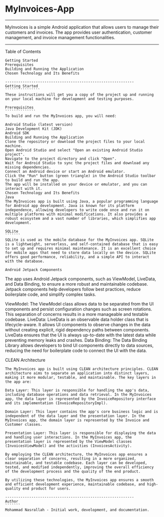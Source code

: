 ﻿# MyInvoices-App
-----------------------------------------------------------
MyInvoices is a simple Android application that allows users to manage their customers and invoices. The app provides user authentication, customer management, and invoice management functionalities.

-----------------------------------------------------------
Table of Contents
``````````````````
Getting Started
Prerequisites
Building and Running the Application
Chosen Technology and Its Benefits

-----------------------------------------------------------
Getting Started
````````````````
These instructions will get you a copy of the project up and running on your local machine for development and testing purposes.

Prerequisites
``````````````
To build and run the MyInvoices app, you will need:

Android Studio (latest version)
Java Development Kit (JDK)
Android SDK
Building and Running the Application
Clone the repository or download the project files to your local machine.
Open Android Studio and select "Open an existing Android Studio project".
Navigate to the project directory and click "Open".
Wait for Android Studio to sync the project files and download any missing dependencies.
Connect an Android device or start an Android emulator.
Click the "Run" button (green triangle) in the Android Studio toolbar to build and run the app.
The app will be installed on your device or emulator, and you can interact with it.
Chosen Technology and Its Benefits
Java
The MyInvoices app is built using Java, a popular programming language for Android app development. Java is known for its platform independence, allowing developers to write code once and run it on multiple platforms with minimal modifications. It also provides a robust ecosystem and a vast number of libraries, which simplifies app development.

SQLite
```````
SQLite is used as the mobile database for the MyInvoices app. SQLite is a lightweight, serverless, and self-contained database that is easy to set up and requires minimal maintenance. It is an excellent choice for mobile apps that need to store data locally on the device. SQLite offers good performance, reliability, and a simple API to interact with the database.

Android Jetpack Components
```````````````````````````
The app uses Android Jetpack components, such as ViewModel, LiveData, and Data Binding, to ensure a more robust and maintainable codebase. Jetpack components help developers follow best practices, reduce boilerplate code, and simplify complex tasks.

ViewModel: The ViewModel class allows data to be separated from the UI components and persist configuration changes such as screen rotations. This separation of concerns results in a more manageable and testable codebase.
LiveData: LiveData is an observable data holder class that is lifecycle-aware. It allows UI components to observe changes in the data without creating explicit, rigid dependency paths between components. LiveData ensures that the UI is always up-to-date with the latest data while preventing memory leaks and crashes.
Data Binding: The Data Binding Library allows developers to bind UI components directly to data sources, reducing the need for boilerplate code to connect the UI with the data.

CLEAN Architecture
```````````````````
The MyInvoices app is built using CLEAN architecture principles. CLEAN architecture aims to separate an application into distinct layers, making it more modular, testable, and maintainable. The key layers in the app are:

Data Layer: This layer is responsible for handling the app's data, including database operations and data retrieval. In the MyInvoices app, the data layer is represented by the InvoiceRepository interface and its implementation (InvoiceRepositoryImpl).

Domain Layer: This layer contains the app's core business logic and is independent of the data layer and the presentation layer. In the MyInvoices app, the domain layer is represented by the Invoice and Customer classes.

Presentation Layer: This layer is responsible for displaying the data and handling user interactions. In the MyInvoices app, the presentation layer is represented by the ViewModel classes (InvoicesViewModel) and the activities (InvoicesActivity).

By employing the CLEAN architecture, the MyInvoices app ensures a clear separation of concerns, resulting in a more organized, maintainable, and testable codebase. Each layer can be developed, tested, and modified independently, improving the overall efficiency of the development process and the quality of the end product.

By utilizing these technologies, the MyInvoices app ensures a smooth and efficient development experience, maintainable codebase, and high-quality end product for users.

-----------------------------------------------------------
Author
```````
Mohammad Nasrallah - Initial work, development, and documentation.
